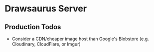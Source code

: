 Drawsaurus Server
=================



Production Todos
----------------

- Consider a CDN/cheaper image host than Google's Blobstore (e.g. Cloudinary, CloudFlare, or Imgur)